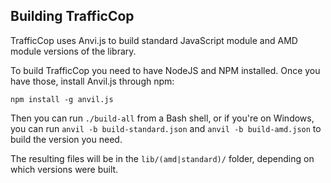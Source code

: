 ## Building TrafficCop

TrafficCop uses Anvi.js to build standard JavaScript module and AMD module versions of the library.

To build TrafficCop you need to have NodeJS and NPM installed. Once you have those, install Anvil.js
through npm:

`npm install -g anvil.js`

Then you can run `./build-all` from a Bash shell, or if you're on Windows, you can run `anvil -b build-standard.json`
and `anvil -b build-amd.json` to build the version you need.

The resulting files will be in the `lib/(amd|standard)/` folder, depending on which versions were built.